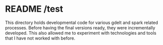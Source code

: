 # README /test

This directory holds developmental code for various gdelt and spark related
processes. Before having the final versions ready, they were incrementally
developed. This also allowed me to experiment with technologies and tools
that I have not worked with before.